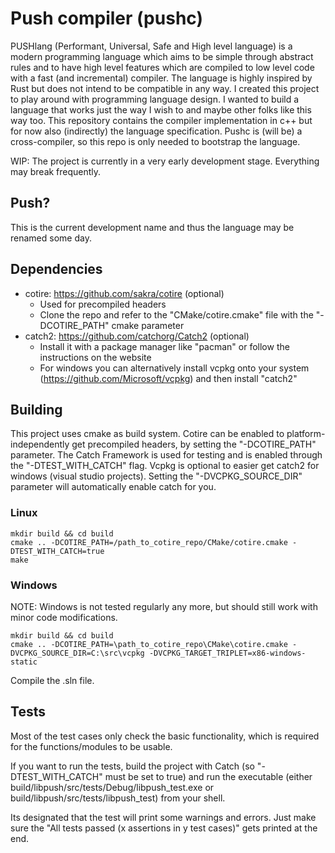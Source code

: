 # Push compiler (pushc)
PUSHlang (Performant, Universal, Safe and High level language) is a modern programming language which aims to be simple through abstract rules and to have high level features which are compiled to low level code with a fast (and incremental) compiler. 
The language is highly inspired by Rust but does not intend to be compatible in any way. I created this project to play around with programming language design. I wanted to build a language that works just the way I wish to and maybe other folks like this way too.
This repository contains the compiler implementation in c++ but for now also (indirectly) the language specification. Pushc is (will be) a cross-compiler, so this repo is only needed to bootstrap the language.

WIP: The project is currently in a very early development stage. Everything may break frequently.

## Push?
This is the current development name and thus the language may be renamed some day.

## Dependencies
* cotire: https://github.com/sakra/cotire (optional)
    * Used for precompiled headers
    * Clone the repo and refer to the "CMake/cotire.cmake" file with the "-DCOTIRE_PATH" cmake parameter
* catch2: https://github.com/catchorg/Catch2 (optional)
    * Install it with a package manager like "pacman" or follow the instructions on the website
    * For windows you can alternatively install vcpkg onto your system (https://github.com/Microsoft/vcpkg) and then install "catch2"

## Building
This project uses cmake as build system.
Cotire can be enabled to platform-independently get precompiled headers, by setting the "-DCOTIRE_PATH" parameter.
The Catch Framework is used for testing and is enabled through the "-DTEST_WITH_CATCH" flag.
Vcpkg is optional to easier get catch2 for windows (visual studio projects). Setting the "-DVCPKG_SOURCE_DIR" parameter will automatically enable catch for you.

### Linux
    mkdir build && cd build
    cmake .. -DCOTIRE_PATH=/path_to_cotire_repo/CMake/cotire.cmake -DTEST_WITH_CATCH=true
    make

### Windows
NOTE: Windows is not tested regularly any more, but should still work with minor code modifications.

    mkdir build && cd build
    cmake .. -DCOTIRE_PATH=\path_to_cotire_repo\CMake\cotire.cmake -DVCPKG_SOURCE_DIR=C:\src\vcpkg -DVCPKG_TARGET_TRIPLET=x86-windows-static
Compile the .sln file.

## Tests
Most of the test cases only check the basic functionality, which is required for the functions/modules to be usable.

If you want to run the tests, build the project with Catch (so "-DTEST_WITH_CATCH" must be set to true) and run the executable (either build/libpush/src/tests/Debug/libpush_test.exe or build/libpush/src/tests/libpush_test) from your shell. 

Its designated that the test will print some warnings and errors. Just make sure the "All tests passed (x assertions in y test cases)" gets printed at the end.
